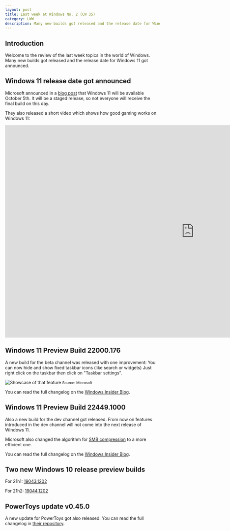 ```yaml
---
layout: post
title: Last week at Windows No. 2 (CW 35)
category: LWW
description: Many new builds got released and the release date for Windows 11 got announced.
---
```

## Introduction

Welcome to the review of the last week topics in the world of Windows. Many new builds got released and the release date for Windows 11 got announced.

## Windows 11 release date got announced

Microsoft announced in a [blog post](https://blogs.windows.com/windowsexperience/2021/08/31/windows-11-available-on-october-5/) that Windows 11 will be available October 5th. It will be a staged release, so not everyone will receive the final build on this day.

They also released a short video which shows how good gaming works on Windows 11:

<iframe width="1227" height="690" src="https://www.youtube.com/embed/fKjd_pmQpQM" title="YouTube video player" frameborder="0" allow="accelerometer; autoplay; clipboard-write; encrypted-media; gyroscope; picture-in-picture" allowfullscreen></iframe>

## Windows 11 Preview Build 22000.176 

A new build for the beta channel was released with one improvement: You can now hide and show fixed taskbar icons (like search or widgets) Just right click on the taskbar then click on "Taskbar settings".

![Showcase of that feature](https://46c4ts1tskv22sdav81j9c69-wpengine.netdna-ssl.com/wp-content/uploads/prod/sites/44/2021/09/taskbat-gif-4.gif)
<small>Source: Microsoft</small>

You can read the full changelog on the [Windows Insider Blog](https://blogs.windows.com/windows-insider/2021/09/02/announcing-windows-11-insider-preview-build-22000-176/).

## Windows 11 Preview Build 22449.1000

Also a new build for the dev channel got released. From now on features introduced in the dev channel will not come into the next release of Windows 11.

Microsoft also changed the algorithm for [SMB compression](https://aka.ms/smbcompression) to a more efficient one.

You can read the full changelog on the [Windows Insider Blog](https://blogs.windows.com/windows-insider/2021/09/02/announcing-windows-11-insider-preview-build-22449/).

## Two new Windows 10 release preview builds

For 21h1: [19043.1202](https://blogs.windows.com/windows-insider/2021/08/31/releasing-windows-10-build-19043-1202-21h1-to-release-preview-channel/)

For 21h2: [19044.1202](https://blogs.windows.com/windows-insider/2021/08/31/announcing-windows-10-insider-preview-build-19044-1202-21h2/)

## PowerToys update v0.45.0

A new update for PowerToys got also released. You can read the full changelog in [their repository](https://github.com/microsoft/PowerToys/releases/tag/v0.45.0).
